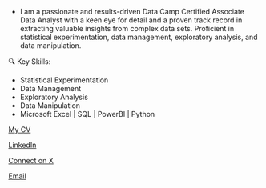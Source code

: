 - I am a passionate and results-driven Data Camp Certified Associate Data Analyst with a keen eye for detail and a proven track record in extracting valuable insights from complex data sets. Proficient in statistical experimentation, data management, exploratory analysis, and data manipulation.

🔍 Key Skills:
- Statistical Experimentation
- Data Management
- Exploratory Analysis
- Data Manipulation
- Microsoft Excel | SQL | PowerBI | Python

<!---
Adesugba1/Adesugba1 is a ✨ special ✨ repository because its `README.md` (this file) appears on your GitHub profile.
You can click the Preview link to take a look at your changes.
--->
[My CV](https://drive.google.com/file/d/1Eck1JGHY8aE4cXORjp7JpX6BLHH-5zWK/view?usp=drivesdk)

[LinkedIn](http://www.linkedin.com/in/adesugbajerome)

[Connect on X](http://www.x.com/JeromeFAJi)


[Email](adesugbajerome@gmail.com)